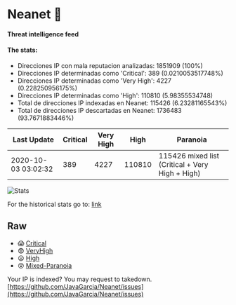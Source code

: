 # Neanet :hocho:
#### Threat intelligence feed
#### The stats:

- Direcciones IP con mala reputacion analizadas: 1851909 (100%)
- Direcciones IP determinadas como 'Critical':  389 (0.0210053517748%)
- Direcciones IP determinadas como 'Very High':  4227 (0.228250956175%)
- Direcciones IP determinadas como 'High':  110810 (5.98355534748)
- Total de direcciones IP indexadas en Neanet:  115426 (6.23281165543%)
- Total de direcciones IP descartadas en Neanet:  1736483 (93.7671883446%)

| Last Update | Critical | Very High | High | Paranoia |
| --- | --- | --- | --- | --- |
| 2020-10-03 03:02:32 | 389 | 4227 | 110810 | 115426 mixed list (Critical + Very High + High)|

![Stats](https://docs.google.com/spreadsheets/d/e/2PACX-1vSnaNMIXVabIpDJjufMlzH7poXnshF3mgd8Is1g9ytUEzVsP5my4Trn8f-xkoLLQ38xpL3HtmUexLo6/pubchart?oid=501124687&format=image)

For the historical stats go to: [link](/stats.csv)
## Raw
- :scream: [Critical](https://raw.githubusercontent.com/JavaGarcia/Neanet/master/blacklists/neanet_critical.txt)
- :fearful: [VeryHigh](https://raw.githubusercontent.com/JavaGarcia/Neanet/master/blacklists/neanet_veryHigh.txtt)
- :frowning: [High](https://raw.githubusercontent.com/JavaGarcia/Neanet/master/blacklists/neanet_high.txt)
- :dizzy_face: [Mixed-Paranoia](https://raw.githubusercontent.com/JavaGarcia/Neanet/master/blacklists/neanet_all.txt)


Your IP is indexed? You may request to takedown. [https://github.com/JavaGarcia/Neanet/issues](https://github.com/JavaGarcia/Neanet/issues)

























































































































































































































































































































































































































































































































































































































































































































































































































































































































































































































































































































































































































